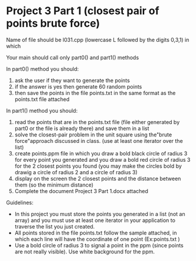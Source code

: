 # Project 3 Part 1 (closest pair of points brute force)

Name of file should be l031.cpp (lowercase L followed by the digits 0,3,1) in which

Your main should call only part0() and part1() methods

In part0() method you should:
1) ask the user if they want to generate the points
2) if the answer is yes then generate 60 random points
3) then save the points in the file points.txt in the same format as the points.txt file attached

In part1() method you should:
1) read the points that are in the points.txt file (file either generated by part0 or the file is already there) and save them in a list
2) solve the closest-pair problem in the unit square using the"brute force"approach discussed in class. (use at least one iterator over the list)
3) create points.ppm file in which you draw a bold black circle of radius 3 for every point you generated and you draw a bold red circle of radius 3 for the 2 closest points you found (you may make the circles bold by drawig a circle of radius 2 and a circle of radius 3)
4) display on the screen the 2 closest points and the distance between them (so the minimum distance)
5) Complete the document Project 3 Part 1.docx attached

Guidelines:
- In this project you must store the points you generated in a list (not an array) and you must use at least one iterator in your application to traverse the list you just created.
- All points stored in the file points.txt follow the sample attached, in which each line will have the coordinate of one point (Ex:points.txt )
- Use a bold circle of radius 3 to signal a point in the ppm (since points are not really visible). Use white background for the ppm.